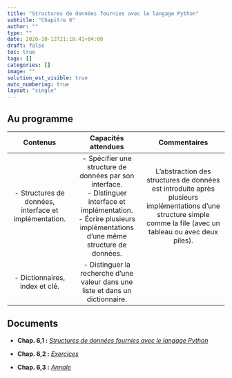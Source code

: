 ```yaml
---
title: "Structures de données fournies avec le langage Python"
subtitle: "Chapitre 6"
author: ""
type: ""
date: 2020-10-12T21:18:41+04:00
draft: false
toc: true
tags: []
categories: []
image: ""
solution_est_visible: true
auto_numbering: true
layout: "single"
---
```


## Au programme

| Contenus | Capacités attendues | Commentaires |
|:-:|:-:|:-:|
| - Structures de données, interface et implémentation. |  - Spécifier une structure de données par son interface.<br >- Distinguer interface et implémentation.<br >- Écrire plusieurs implémentations d’une même structure de données. | L’abstraction des structures de données est introduite après plusieurs implémentations d’une structure simple comme la file (avec un tableau ou avec deux piles). |
| - Dictionnaires, index et clé. | - Distinguer la recherche d’une valeur dans une liste et dans un dictionnaire. |   |

## Documents

- **Chap. 6,1 :** [*Structures de données fournies avec le langage Python*](1-structures-integrees)

- **Chap. 6,2 :** [*Exercices*](2-exercices)

- **Chap. 6,3 :** [*Annale*](3-annale)

